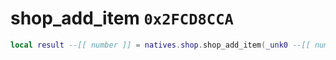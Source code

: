# shop_add_item `0x2FCD8CCA`

```lua
local result --[[ number ]] = natives.shop.shop_add_item(_unk0 --[[ number ]], _unk1 --[[ number ]], _unk2 --[[ number ]], _unk3 --[[ number ]], _unk4 --[[ number ]], _unk5 --[[ number ]], _unk6 --[[ number ]])
```